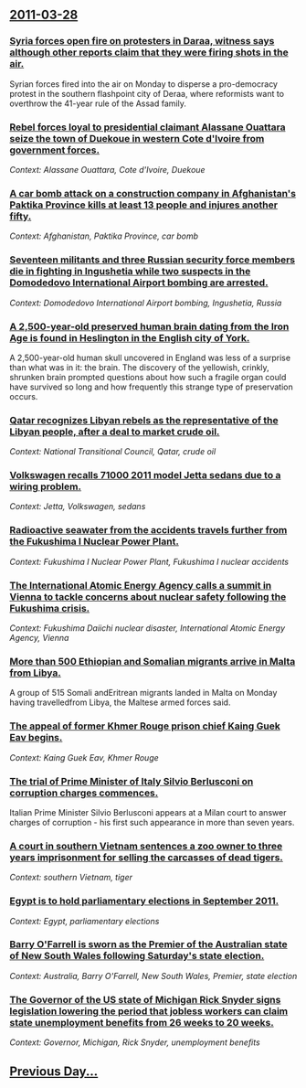 ## [2011-03-28](/news/2011/03/28/index.md)

### [Syria forces open fire on protesters in Daraa, witness says although other reports claim that they were firing shots in the air. ](/news/2011/03/28/syria-forces-open-fire-on-protesters-in-daraa-witness-says-although-other-reports-claim-that-they-were-firing-shots-in-the-air.md)
Syrian forces fired into the air on Monday to disperse a pro-democracy protest in the southern flashpoint city of Deraa, where reformists want to overthrow the 41-year rule of the Assad family.

### [Rebel forces loyal to presidential claimant Alassane Ouattara seize the town of Duekoue in western Cote d'Ivoire from government forces. ](/news/2011/03/28/rebel-forces-loyal-to-presidential-claimant-alassane-ouattara-seize-the-town-of-dua-c-koua-c-in-western-ca-te-d-ivoire-from-government-forces.md)
_Context: Alassane Ouattara, Cote d'Ivoire, Duekoue_

### [A car bomb attack on a construction company in Afghanistan's Paktika Province kills at least 13 people and injures another fifty. ](/news/2011/03/28/a-car-bomb-attack-on-a-construction-company-in-afghanistan-s-paktika-province-kills-at-least-13-people-and-injures-another-fifty.md)
_Context: Afghanistan, Paktika Province, car bomb_

### [Seventeen militants and three Russian security force members die in fighting in Ingushetia while two suspects in the Domodedovo International Airport bombing are arrested. ](/news/2011/03/28/seventeen-militants-and-three-russian-security-force-members-die-in-fighting-in-ingushetia-while-two-suspects-in-the-domodedovo-internationa.md)
_Context: Domodedovo International Airport bombing, Ingushetia, Russia_

### [A 2,500-year-old preserved human brain dating from the Iron Age is found in Heslington in the English city of York. ](/news/2011/03/28/a-2-500-year-old-preserved-human-brain-dating-from-the-iron-age-is-found-in-heslington-in-the-english-city-of-york.md)
A 2,500-year-old human skull uncovered in England was less of a surprise than what was in it: the brain. The discovery of the yellowish, crinkly, shrunken brain prompted questions about how such a fragile organ could have survived so long and how frequently this strange type of preservation occurs.

### [Qatar recognizes Libyan rebels as the representative of the Libyan people, after a deal to market crude oil. ](/news/2011/03/28/qatar-recognizes-libyan-rebels-as-the-representative-of-the-libyan-people-after-a-deal-to-market-crude-oil.md)
_Context: National Transitional Council, Qatar, crude oil_

### [Volkswagen recalls 71000 2011 model Jetta sedans due to a wiring problem. ](/news/2011/03/28/volkswagen-recalls-71000-2011-model-jetta-sedans-due-to-a-wiring-problem.md)
_Context: Jetta, Volkswagen, sedans_

### [Radioactive seawater from the accidents travels further from the Fukushima I Nuclear Power Plant. ](/news/2011/03/28/radioactive-seawater-from-the-accidents-travels-further-from-the-fukushima-i-nuclear-power-plant.md)
_Context: Fukushima I Nuclear Power Plant, Fukushima I nuclear accidents_

### [The International Atomic Energy Agency calls a summit in Vienna to tackle concerns about nuclear safety following the Fukushima crisis. ](/news/2011/03/28/the-international-atomic-energy-agency-calls-a-summit-in-vienna-to-tackle-concerns-about-nuclear-safety-following-the-fukushima-crisis.md)
_Context: Fukushima Daiichi nuclear disaster, International Atomic Energy Agency, Vienna_

### [More than 500 Ethiopian and Somalian migrants arrive in Malta from Libya. ](/news/2011/03/28/more-than-500-ethiopian-and-somalian-migrants-arrive-in-malta-from-libya.md)
A group of 515 Somali andEritrean migrants landed in Malta on Monday having travelledfrom Libya, the Maltese armed forces said.

### [The appeal of former Khmer Rouge prison chief Kaing Guek Eav begins. ](/news/2011/03/28/the-appeal-of-former-khmer-rouge-prison-chief-kaing-guek-eav-begins.md)
_Context: Kaing Guek Eav, Khmer Rouge_

### [The trial of Prime Minister of Italy Silvio Berlusconi on corruption charges commences. ](/news/2011/03/28/the-trial-of-prime-minister-of-italy-silvio-berlusconi-on-corruption-charges-commences.md)
Italian Prime Minister Silvio Berlusconi appears at a Milan court to answer charges of corruption - his first such appearance in more than seven years.

### [A court in southern Vietnam sentences a zoo owner to three years imprisonment for selling the carcasses of dead tigers. ](/news/2011/03/28/a-court-in-southern-vietnam-sentences-a-zoo-owner-to-three-years-imprisonment-for-selling-the-carcasses-of-dead-tigers.md)
_Context: southern Vietnam, tiger_

### [Egypt is to hold parliamentary elections in September 2011. ](/news/2011/03/28/egypt-is-to-hold-parliamentary-elections-in-september-2011.md)
_Context: Egypt, parliamentary elections_

### [Barry O'Farrell is sworn as the Premier of the Australian state of New South Wales following Saturday's state election. ](/news/2011/03/28/barry-o-farrell-is-sworn-as-the-premier-of-the-australian-state-of-new-south-wales-following-saturday-s-state-election.md)
_Context: Australia, Barry O'Farrell, New South Wales, Premier, state election_

### [The Governor of the US state of Michigan Rick Snyder signs legislation lowering the period that jobless workers can claim state unemployment benefits from 26 weeks to 20 weeks. ](/news/2011/03/28/the-governor-of-the-us-state-of-michigan-rick-snyder-signs-legislation-lowering-the-period-that-jobless-workers-can-claim-state-unemployment.md)
_Context: Governor, Michigan, Rick Snyder, unemployment benefits_

## [Previous Day...](/news/2011/03/27/index.md)

